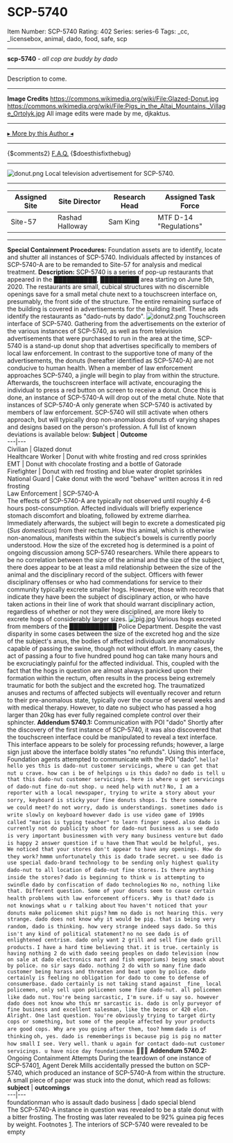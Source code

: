 # SCP-5740
Item Number: SCP-5740
Rating: 402
Series: series-6
Tags: _cc, _licensebox, animal, dado, food, safe, scp

---

**scp-5740** \- _all cop are buddy by dado_
* * *
Description to come.
* * *
**Image Credits**
<https://commons.wikimedia.org/wiki/File:Glazed-Donut.jpg>  
<https://commons.wikimedia.org/wiki/File:Pigs_in_the_Altai_Mountains._Village_Ortolyk.jpg>
All image edits were made by me, djkaktus.
* * *
[▸ More by this Author ◂](http://www.scp-wiki.net/djkaktus)
* * *
{$comments2}
[F.A.Q.](https://scp-wiki.wikidot.com/component:info-ayers)
{$doesthisfixthebug}
* * *
![donut.png](https://scp-wiki.wdfiles.com/local--files/scp-5740/donut.png)
Local television advertisement for SCP-5740.
* * *
**Assigned Site** | **Site Director** | **Research Head** | **Assigned Task Force**  
---|---|---|---  
Site-57 | Rashad Halloway | Sam King | MTF D-14 "Regulations"  
* * *
**Special Containment Procedures:** Foundation assets are to identify, locate and shutter all instances of SCP-5740. Individuals affected by instances of SCP-5740-A are to be remanded to Site-57 for analysis and medical treatment.
**Description:** SCP-5740 is a series of pop-up restaurants that appeared in the ██████████, █████████ area starting on June 5th, 2020. The restaurants are small, cubical structures with no discernible openings save for a small metal chute next to a touchscreen interface on, presumably, the front side of the structure. The entire remaining surface of the building is covered in advertisements for the building itself. These ads identify the restaurants as "dado-nuts by dado".
![donut2.png](https://scp-wiki.wdfiles.com/local--files/scp-5740/donut2.png)
Touchscreen interface of SCP-5740.
Gathering from the advertisements on the exterior of the various instances of SCP-5740, as well as from television advertisements that were purchased to run in the area at the time, SCP-5740 is a stand-up donut shop that advertises specifically to members of local law enforcement. In contrast to the supportive tone of many of the advertisements, the donuts (hereafter identified as SCP-5740-A) are not conducive to human health.
When a member of law enforcement approaches SCP-5740, a jingle will begin to play from within the structure. Afterwards, the touchscreen interface will activate, encouraging the individual to press a red button on screen to receive a donut. Once this is done, an instance of SCP-5740-A will drop out of the metal chute.
Note that instances of SCP-5740-A only generate when SCP-5740 is activated by members of law enforcement. SCP-5740 will still activate when others approach, but will typically drop non-anomalous donuts of varying shapes and designs based on the person's profession. A full list of known deviations is available below:
**Subject** | **Outcome**  
---|---  
Civilian | Glazed donut  
Healthcare Worker | Donut with white frosting and red cross sprinkles  
EMT | Donut with chocolate frosting and a bottle of Gatorade  
Firefighter | Donut with red frosting and blue water droplet sprinkles  
National Guard | Cake donut with the word "behave" written across it in red frosting  
Law Enforcement | SCP-5740-A  
The effects of SCP-5740-A are typically not observed until roughly 4-6 hours post-consumption. Affected individuals will briefly experience stomach discomfort and bloating, followed by extreme diarrhea. Immediately afterwards, the subject will begin to excrete a domesticated pig (_Sus domesticus_) from their rectum. How this animal, which is otherwise non-anomalous, manifests within the subject's bowels is currently poorly understood.
How the size of the excreted hog is determined is a point of ongoing discussion among SCP-5740 researchers. While there appears to be no correlation between the size of the animal and the size of the subject, there does appear to be at least a mild relationship between the size of the animal and the disciplinary record of the subject. Officers with fewer disciplinary offenses or who had commendations for service to their community typically excrete smaller hogs. However, those with records that indicate they have been the subject of disciplinary action, or who have taken actions in their line of work that should warrant disciplinary action, regardless of whether or not they were disciplined, are more likely to excrete hogs of considerably larger sizes.
![pig.jpg](https://scp-wiki.wdfiles.com/local--files/scp-5740/pig.jpg)
Various hogs excreted from members of the ███████████ Police Department.
Despite the vast disparity in some cases between the size of the excreted hog and the size of the subject's anus, the bodies of affected individuals are anomalously capable of passing the swine, though not without effort. In many cases, the act of passing a four to five hundred pound hog can take many hours and be excruciatingly painful for the affected individual. This, coupled with the fact that the hogs in question are almost always panicked upon their formation within the rectum, often results in the process being extremely traumatic for both the subject and the excreted hog.
The traumatized anuses and rectums of affected subjects will eventually recover and return to their pre-anomalous state, typically over the course of several weeks and with medical therapy. However, to date no subject who has passed a hog larger than 20kg has ever fully regained complete control over their sphincter.
**Addendum 5740.1:** Communication with POI "dado"
Shortly after the discovery of the first instance of SCP-5740, it was also discovered that the touchscreen interface could be manipulated to reveal a text interface. This interface appears to be solely for processing refunds; however, a large sign just above the interface boldly states "no refunds".
Using this interface, Foundation agents attempted to communicate with the POI "dado".
`hello?`
`hello yes this is dado-nut customer servicings, where u can get that nut u crave. how can i be of helpings u`
`is this dado?`
`no dado is tell u that this dado-nut customer servicings. here is where u get servicings of dado-nut fine do-nut shop. u need help with nut?`
`No, I am a reporter with a local newspaper, trying to write a story about your`
`sorry, keyboard is sticky`
`your fine donuts shops. Is there somewhere we could meet?`
`do not worry, dado is understandings. sometimes dado is write slowly on keyboard`
`however dado is use video game of 1990s called "marios is typing teacher" to learn finger speed.`
`also dado is currently not do publicity shoot for dado-nut business as u see dado is very important businessmen with very many business venture`
`but dado is happy 2 answer question if u have them`
`That would be helpful, yes. We noticed that your stores don't appear to have any openings. How do they work?`
`hmmm unfortunately this is dado trade secret. u see dado is use special dado-brand technology to be sending only highest quality dado-nut to all location of dado-nut fine stores.`
`Is there anything inside the stores?`
`dado is beginning to think u is attempting to swindle dado by confiscation of dado technologies`
`No no, nothing like that. Different question. Some of your donuts seem to cause certain health problems with law enforcement officers. Why is that?`
`dado is not knowings what u r talking about`
`You haven't noticed that your donuts make policemen shit pigs?`
`hmm no dado is not hearing this. very strange. dado does not know why it would be pig. that is being very random, dado is thinking. how very strange indeed says dado.`
`So this isn't any kind of political statement?`
`no no see dado is of enlightened centrism. dado only want 2 grill and sell fine dado grill products.`
`I have a hard time believing that.`
`it is true. certainly is having nothing 2 do with dado seeing peoples on dado television (now on sale at dado electronics mart and fish emporiums) being smack about by police. no sir says dado. nothing 2 do with so many fine dado customer being harass and threaten and beat upon by police. dado certainly is feeling no obligation for dado to come to defense of consumerbase. dado certainly is not taking stand against _fine_ local policemen, only sell upon policemen some fine dado-nut. all policemen like dado nut.`
`You're being sarcastic, I'm sure.`
`if u say so. however dado does not know who this mr sarcastic is. dado is only purveyor of fine business and excellent salesman, like the bezos or 420 elon.`
`Alright. One last question. You're obviously trying to target dirty cops or something, but some of the people affected by your products are good cops. Why are you going after them, too?`
`hmmm`
`dado is of thinking`
`oh, yes. dado is rememberings`
`is because pig is pig no matter how small`
`I see. Very well.`
`thank u again for contact dado-nut customer servicings. u have nice day foundationman`
🐖🐖🐖
**Addendum 5740.2:** Ongoing Containment Attempts
During the teardown of one instance of SCP-5740[1](javascript:;), Agent Derek Mills accidentally pressed the button on SCP-5740, which produced an instance of SCP-5740-A from within the structure. A small piece of paper was stuck into the donut, which read as follows:
**subject** | **outcomings**  
---|---  
foundationman who is assault dado business | dado special blend  
The SCP-5740-A instance in question was revealed to be a stale donut with a bitter frosting. The frosting was later revealed to be 92% guinea pig feces by weight.
Footnotes
[1](javascript:;). The interiors of SCP-5740 were revealed to be empty